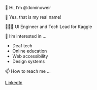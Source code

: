👋 Hi, I’m @dominoweir

🌸 Yes, that is my real name!

👩🏼‍💻 UI Engineer and Tech Lead for Kaggle

👀 I’m interested in ...
- Deaf tech
- Online education
- Web accessibility
- Design systems

📫 How to reach me ...

[LinkedIn](https://www.linkedin.com/in/domino-weir/)

<!---
dominoweir/dominoweir is a ✨ special ✨ repository because its `README.md` (this file) appears on your GitHub profile.
You can click the Preview link to take a look at your changes.
--->
